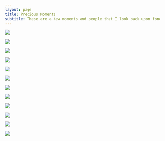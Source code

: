 ```yaml
---
layout: page
title: Precious Moments
subtitle: These are a few moments and people that I look back upon fondly.
---
```


<p class="precious_image"><img class="precious_image" src="/img/tanna.jpg" /><p>
<p class="precious_image"><img class="precious_image" src="/img/sharrina.jpg" /><p>
<p class="precious_image"><img class="precious_image" src="/img/usa cousins.jpg" /><p>
<p class="precious_image"><img class="precious_image" src="/img/asif vai and moni apu.jpg" /><p>
<p class="precious_image"><img class="precious_image" src="/img/asad mama.jpg" /><p>
<p class="precious_image"><img class="precious_image" src="/img/asleep at camp exam.jpg" /><p>
<p class="precious_image"><img class="precious_image" src="/img/local math camp.jpg" /><p>
<p class="precious_image"><img class="precious_image" src="/img/imo math camp.jpg" /><p>
<p class="precious_image"><img class="precious_image" src="/img/first imo reception.jpg" /><p>
<p class="precious_image"><img class="precious_image" src="/img/on way to brazil.jpg" /><p>
<p class="precious_image"><img class="precious_image" src="/img/imo at brazil.jpg" /><p>
<p class="precious_image"><img class="precious_image" src="/img/first iupc at mist.jpg" /><p>